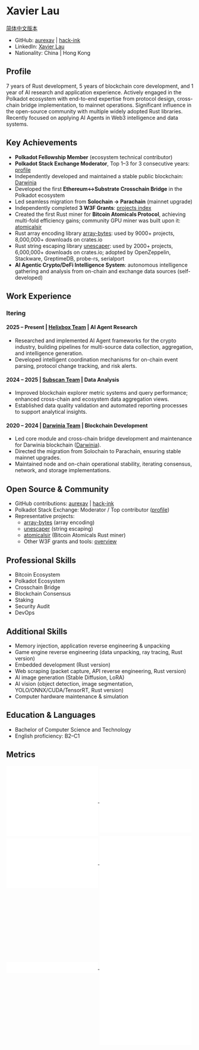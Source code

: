 # Xavier Lau

[简体中文版本](./README_zh-CN.md)

- GitHub: [aurexav](https://github.com/aurexav) | [hack-ink](https://github.com/hack-ink)  
- LinkedIn: [Xavier Lau](https://www.linkedin.com/in/xavier-lau-b0655310a)  
- Nationality: China | Hong Kong

## Profile

7 years of Rust development, 5 years of blockchain core development, and 1 year of AI research and application experience. Actively engaged in the Polkadot ecosystem with end-to-end expertise from protocol design, cross-chain bridge implementation, to mainnet operations. Significant influence in the open-source community with multiple widely adopted Rust libraries. Recently focused on applying AI Agents in Web3 intelligence and data systems.

## Key Achievements

- **Polkadot Fellowship Member** (ecosystem technical contributor)
- **Polkadot Stack Exchange Moderator**, Top 1–3 for 3 consecutive years: [profile](https://substrate.stackexchange.com/users/251/aurexav)
- Independently developed and maintained a stable public blockchain: [Darwinia](https://github.com/darwinia-network/darwinia)
- Developed the first **Ethereum↔Substrate Crosschain Bridge** in the Polkadot ecosystem
- Led seamless migration from **Solochain → Parachain** (mainnet upgrade)
- Independently completed **3 W3F Grants**: [projects index](https://github.com/hack-ink)
- Created the first Rust miner for **Bitcoin Atomicals Protocol**, achieving multi-fold efficiency gains; community GPU miner was built upon it: [atomicalsir](https://github.com/hack-ink/atomicalsir)
- Rust array encoding library [array-bytes](https://github.com/hack-ink/array-bytes): used by 9000+ projects, 8,000,000+ downloads on crates.io
- Rust string escaping library [unescaper](https://github.com/hack-ink/unescaper): used by 2000+ projects, 6,000,000+ downloads on crates.io; adopted by OpenZeppelin, Stackware, GreptimeDB, probe-rs, serialport
- **AI Agentic Crypto/DeFi Intelligence System**: autonomous intelligence gathering and analysis from on-chain and exchange data sources (self-developed)

## Work Experience

### Itering

#### 2025 – Present | [Helixbox Team](https://github.com/helixbox) | AI Agent Research

- Researched and implemented AI Agent frameworks for the crypto industry, building pipelines for multi-source data collection, aggregation, and intelligence generation.
- Developed intelligent coordination mechanisms for on-chain event parsing, protocol change tracking, and risk alerts.

#### 2024 – 2025 | [Subscan Team](https://github.com/subscan-explorer) | Data Analysis

- Improved blockchain explorer metric systems and query performance; enhanced cross-chain and ecosystem data aggregation views.
- Established data quality validation and automated reporting processes to support analytical insights.

#### 2020 – 2024 | [Darwinia Team](https://github.com/darwinia-network) | Blockchain Development

- Led core module and cross-chain bridge development and maintenance for Darwinia blockchain ([Darwinia](https://github.com/darwinia-network/darwinia)).
- Directed the migration from Solochain to Parachain, ensuring stable mainnet upgrades.
- Maintained node and on-chain operational stability, iterating consensus, network, and storage implementations.

## Open Source & Community

- GitHub contributions: [aurexav](https://github.com/aurexav) | [hack-ink](https://github.com/hack-ink)
- Polkadot Stack Exchange: Moderator / Top contributor ([profile](https://substrate.stackexchange.com/users/251/aurexav))
- Representative projects:
  - [array-bytes](https://github.com/hack-ink/array-bytes) (array encoding)
  - [unescaper](https://github.com/hack-ink/unescaper) (string escaping)
  - [atomicalsir](https://github.com/hack-ink/atomicalsir) (Bitcoin Atomicals Rust miner)
  - Other W3F grants and tools: [overview](https://github.com/hack-ink)

## Professional Skills

- Bitcoin Ecosystem
- Polkadot Ecosystem
- Crosschain Bridge
- Blockchain Consensus
- Staking
- Security Audit
- DevOps

## Additional Skills

- Memory injection, application reverse engineering & unpacking
- Game engine reverse engineering (data unpacking, ray tracing, Rust version)
- Embedded development (Rust version)
- Web scraping (packet capture, API reverse engineering, Rust version)
- AI image generation (Stable Diffusion, LoRA)
- AI vision (object detection, image segmentation, YOLO/ONNX/CUDA/TensorRT, Rust version)
- Computer hardware maintenance & simulation

## Education & Languages

- Bachelor of Computer Science and Technology
- English proficiency: B2–C1

## Metrics

<a href="https://github.com/AurevoirXavier">
  <img align="center" alt="base" width="49%" src="./metrics.base.svg"/>
</a>
<a href="https://github.com/AurevoirXavier">
  <img align="center" alt="isocalendar" width="49%" src="./metrics.plugin.isocalendar.fullyear.svg"/>
</a>
<a href="https://github.com/AurevoirXavier">
  <img align="center" alt="languages" width="49%" src="./metrics.plugin.languages.indepth.svg"/>
</a>
<a href="https://github.com/AurevoirXavier">
  <img align="center" alt="habits" width="49%" src="./metrics.plugin.habits.facts.svg"/>
</a>
<a href="https://github.com/AurevoirXavier">
  <img align="center" alt="notable" width="49%" src="./metrics.plugin.notable.indepth.svg"/>
</a>
<a href="https://github.com/AurevoirXavier">
  <img align="center" alt="activity" width="49%" src="./metrics.plugin.activity.svg"/>
</a>
